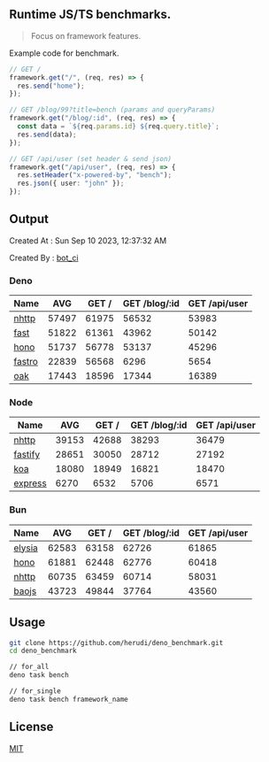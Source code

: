 ## Runtime JS/TS benchmarks.

> Focus on framework features.

Example code for benchmark.
```ts
// GET /
framework.get("/", (req, res) => {
  res.send("home");
});

// GET /blog/99?title=bench (params and queryParams)
framework.get("/blog/:id", (req, res) => {
  const data = `${req.params.id} ${req.query.title}`;
  res.send(data);
});

// GET /api/user (set header & send json)
framework.get("/api/user", (req, res) => {
  res.setHeader("x-powered-by", "bench");
  res.json({ user: "john" });
});
```

## Output
Created At : Sun Sep 10 2023, 12:37:32 AM

Created By : [bot_ci](https://github.com/herudi/deno_benchmarks/commits?author=github-actions%5Bbot%5D)


### Deno
|Name|AVG|GET /|GET /blog/:id|GET /api/user|
|----|----|----|----|----|
|[nhttp](https://github.com/nhttp/nhttp)|57497|61975|56532|53983|
|[fast](https://github.com/danteissaias/fast)|51822|61361|43962|50142|
|[hono](https://github.com/honojs/hono)|51737|56778|53137|45296|
|[fastro](https://github.com/fastrodev/fastro)|22839|56568|6296|5654|
|[oak](https://github.com/oakserver/oak)|17443|18596|17344|16389|
  


### Node
|Name|AVG|GET /|GET /blog/:id|GET /api/user|
|----|----|----|----|----|
|[nhttp](https://github.com/nhttp/nhttp)|39153|42688|38293|36479|
|[fastify](https://github.com/fastify/fastify)|28651|30050|28712|27192|
|[koa](https://github.com/koajs/koa)|18080|18949|16821|18470|
|[express](https://github.com/expressjs/express)|6270|6532|5706|6571|
  


### Bun
|Name|AVG|GET /|GET /blog/:id|GET /api/user|
|----|----|----|----|----|
|[elysia](https://github.com/elysiajs/elysia)|62583|63158|62726|61865|
|[hono](https://github.com/honojs/hono)|61881|62448|62776|60418|
|[nhttp](https://github.com/nhttp/nhttp)|60735|63459|60714|58031|
|[baojs](https://github.com/mattreid1/baojs)|43723|49844|37764|43560|
  



## Usage

```bash
git clone https://github.com/herudi/deno_benchmark.git
cd deno_benchmark

// for_all
deno task bench

// for_single
deno task bench framework_name
```

## License

[MIT](LICENSE)


